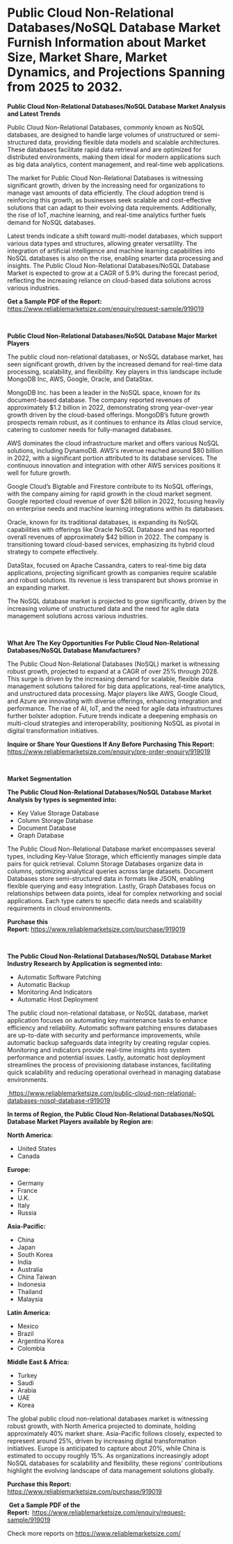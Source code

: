 <p><h1>Public Cloud Non-Relational Databases/NoSQL Database Market Furnish Information about Market Size, Market Share, Market Dynamics, and Projections Spanning from 2025 to 2032.</h1></p><p><strong>Public Cloud Non-Relational Databases/NoSQL Database Market Analysis and Latest Trends</strong></p>
<p><p>Public Cloud Non-Relational Databases, commonly known as NoSQL databases, are designed to handle large volumes of unstructured or semi-structured data, providing flexible data models and scalable architectures. These databases facilitate rapid data retrieval and are optimized for distributed environments, making them ideal for modern applications such as big data analytics, content management, and real-time web applications.</p><p>The market for Public Cloud Non-Relational Databases is witnessing significant growth, driven by the increasing need for organizations to manage vast amounts of data efficiently. The cloud adoption trend is reinforcing this growth, as businesses seek scalable and cost-effective solutions that can adapt to their evolving data requirements. Additionally, the rise of IoT, machine learning, and real-time analytics further fuels demand for NoSQL databases.</p><p>Latest trends indicate a shift toward multi-model databases, which support various data types and structures, allowing greater versatility. The integration of artificial intelligence and machine learning capabilities into NoSQL databases is also on the rise, enabling smarter data processing and insights. The Public Cloud Non-Relational Databases/NoSQL Database Market is expected to grow at a CAGR of 5.9% during the forecast period, reflecting the increasing reliance on cloud-based data solutions across various industries.</p></p>
<p><strong>Get a Sample PDF of the Report:&nbsp;</strong> <a href="https://www.reliablemarketsize.com/enquiry/request-sample/919019?utm_campaign=3104&utm_medium=2&utm_source=Github&utm_content=ia&utm_term=11032025&utm_id=public-cloud-non-relational-databasesnosql-database">https://www.reliablemarketsize.com/enquiry/request-sample/919019</a></p>
<p>&nbsp;</p>
<p><strong>Public Cloud Non-Relational Databases/NoSQL Database Major Market Players</strong></p>
<p><p>The public cloud non-relational databases, or NoSQL database market, has seen significant growth, driven by the increased demand for real-time data processing, scalability, and flexibility. Key players in this landscape include MongoDB Inc, AWS, Google, Oracle, and DataStax.</p><p>MongoDB Inc. has been a leader in the NoSQL space, known for its document-based database. The company reported revenues of approximately $1.2 billion in 2022, demonstrating strong year-over-year growth driven by the cloud-based offerings. MongoDB’s future growth prospects remain robust, as it continues to enhance its Atlas cloud service, catering to customer needs for fully-managed databases.</p><p>AWS dominates the cloud infrastructure market and offers various NoSQL solutions, including DynamoDB. AWS's revenue reached around $80 billion in 2022, with a significant portion attributed to its database services. The continuous innovation and integration with other AWS services positions it well for future growth.</p><p>Google Cloud’s Bigtable and Firestore contribute to its NoSQL offerings, with the company aiming for rapid growth in the cloud market segment. Google reported cloud revenue of over $26 billion in 2022, focusing heavily on enterprise needs and machine learning integrations within its databases.</p><p>Oracle, known for its traditional databases, is expanding its NoSQL capabilities with offerings like Oracle NoSQL Database and has reported overall revenues of approximately $42 billion in 2022. The company is transitioning toward cloud-based services, emphasizing its hybrid cloud strategy to compete effectively.</p><p>DataStax, focused on Apache Cassandra, caters to real-time big data applications, projecting significant growth as companies require scalable and robust solutions. Its revenue is less transparent but shows promise in an expanding market.</p><p>The NoSQL database market is projected to grow significantly, driven by the increasing volume of unstructured data and the need for agile data management solutions across various industries.</p></p>
<p>&nbsp;</p>
<p><strong>What Are The Key Opportunities For Public Cloud Non-Relational Databases/NoSQL Database Manufacturers?</strong></p>
<p><p>The Public Cloud Non-Relational Databases (NoSQL) market is witnessing robust growth, projected to expand at a CAGR of over 25% through 2028. This surge is driven by the increasing demand for scalable, flexible data management solutions tailored for big data applications, real-time analytics, and unstructured data processing. Major players like AWS, Google Cloud, and Azure are innovating with diverse offerings, enhancing integration and performance. The rise of AI, IoT, and the need for agile data infrastructures further bolster adoption. Future trends indicate a deepening emphasis on multi-cloud strategies and interoperability, positioning NoSQL as pivotal in digital transformation initiatives.</p></p>
<p><strong>Inquire or Share Your Questions If Any Before Purchasing This Report:</strong> <a href="https://www.reliablemarketsize.com/enquiry/pre-order-enquiry/919019?utm_campaign=3104&utm_medium=2&utm_source=Github&utm_content=ia&utm_term=11032025&utm_id=public-cloud-non-relational-databasesnosql-database">https://www.reliablemarketsize.com/enquiry/pre-order-enquiry/919019</a></p>
<p>&nbsp;</p>
<p><strong>Market Segmentation</strong></p>
<p><strong>The Public Cloud Non-Relational Databases/NoSQL Database Market Analysis by types is segmented into:</strong></p>
<p><ul><li>Key Value Storage Database</li><li>Column Storage Database</li><li>Document Database</li><li>Graph Database</li></ul></p>
<p><p>The Public Cloud Non-Relational Database market encompasses several types, including Key-Value Storage, which efficiently manages simple data pairs for quick retrieval. Column Storage Databases organize data in columns, optimizing analytical queries across large datasets. Document Databases store semi-structured data in formats like JSON, enabling flexible querying and easy integration. Lastly, Graph Databases focus on relationships between data points, ideal for complex networking and social applications. Each type caters to specific data needs and scalability requirements in cloud environments.</p></p>
<p><strong>Purchase this Report:&nbsp;</strong><a href="https://www.reliablemarketsize.com/purchase/919019?utm_campaign=3104&utm_medium=2&utm_source=Github&utm_content=ia&utm_term=11032025&utm_id=public-cloud-non-relational-databasesnosql-database">https://www.reliablemarketsize.com/purchase/919019</a></p>
<p>&nbsp;</p>
<p><strong>The Public Cloud Non-Relational Databases/NoSQL Database Market Industry Research by Application is segmented into:</strong></p>
<p><ul><li>Automatic Software Patching</li><li>Automatic Backup</li><li>Monitoring And Indicators</li><li>Automatic Host Deployment</li></ul></p>
<p><p>The public cloud non-relational database, or NoSQL database, market application focuses on automating key maintenance tasks to enhance efficiency and reliability. Automatic software patching ensures databases are up-to-date with security and performance improvements, while automatic backup safeguards data integrity by creating regular copies. Monitoring and indicators provide real-time insights into system performance and potential issues. Lastly, automatic host deployment streamlines the process of provisioning database instances, facilitating quick scalability and reducing operational overhead in managing database environments.</p></p>
<p><a href="https://www.reliablemarketsize.com/public-cloud-non-relational-databases-nosql-database-r919019?utm_campaign=3104&utm_medium=2&utm_source=Github&utm_content=ia&utm_term=11032025&utm_id=public-cloud-non-relational-databasesnosql-database">&nbsp;https://www.reliablemarketsize.com/public-cloud-non-relational-databases-nosql-database-r919019</a></p>
<p><strong>In terms of Region, the Public Cloud Non-Relational Databases/NoSQL Database Market Players available by Region are:</strong></p>
<p>
    <p> <strong> North America: </strong>
        <ul>
            <li>United States</li>
            <li>Canada</li>
        </ul>
        </p> 
    <p> <strong> Europe: </strong>
        <ul>
            <li>Germany</li>
            <li>France</li>
            <li>U.K.</li>
            <li>Italy</li>
            <li>Russia</li>
        </ul>
        </p> 
    <p> <strong> Asia-Pacific: </strong>
        <ul>
            <li>China</li>
            <li>Japan</li>
            <li>South Korea</li>
            <li>India</li>
            <li>Australia</li>
            <li>China Taiwan</li>
            <li>Indonesia</li>
            <li>Thailand</li>
            <li>Malaysia</li>
        </ul>
        </p> 
    <p> <strong> Latin America: </strong>
        <ul>
            <li>Mexico</li>
            <li>Brazil</li>
            <li>Argentina Korea</li>
            <li>Colombia</li>
        </ul>
        </p> 
    <p> <strong> Middle East & Africa: </strong>
        <ul>
            <li>Turkey</li>
            <li>Saudi</li>
            <li>Arabia</li>
            <li>UAE</li>
            <li>Korea</li>
        </ul>
    </p>
    </p>
<p><p>The global public cloud non-relational databases market is witnessing robust growth, with North America projected to dominate, holding approximately 40% market share. Asia-Pacific follows closely, expected to represent around 25%, driven by increasing digital transformation initiatives. Europe is anticipated to capture about 20%, while China is estimated to occupy roughly 15%. As organizations increasingly adopt NoSQL databases for scalability and flexibility, these regions' contributions highlight the evolving landscape of data management solutions globally.</p></p>
<p><strong>Purchase this Report: </strong><a href="https://www.reliablemarketsize.com/purchase/919019?utm_campaign=3104&utm_medium=2&utm_source=Github&utm_content=ia&utm_term=11032025&utm_id=public-cloud-non-relational-databasesnosql-database">https://www.reliablemarketsize.com/purchase/919019</a></p>
<p>&nbsp;<strong>Get a Sample PDF of the Report:&nbsp;&nbsp;</strong><a href="https://www.reliablemarketsize.com/enquiry/request-sample/919019?utm_campaign=3104&utm_medium=2&utm_source=Github&utm_content=ia&utm_term=11032025&utm_id=public-cloud-non-relational-databasesnosql-database">https://www.reliablemarketsize.com/enquiry/request-sample/919019</a></p>
<p><strong></strong></p>
<p>Check more reports on <a href="https://www.reliablemarketsize.com/?utm_campaign=3104&utm_medium=2&utm_source=Github&utm_content=ia&utm_term=11032025&utm_id=public-cloud-non-relational-databasesnosql-database">https://www.reliablemarketsize.com/</a></p>